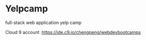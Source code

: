 # Yelpcamp
full-stack web application yelp camp

Cloud 9 account :https://ide.c9.io/chengpeng/webdevbootcamps
